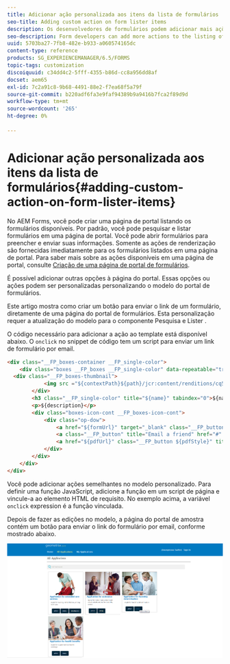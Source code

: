 ```yaml
---
title: Adicionar ação personalizada aos itens da lista de formulários
seo-title: Adding custom action on form lister items
description: Os desenvolvedores de formulários podem adicionar mais ações à listagem de formulários na página do portal de formulários. Por padrão, a listagem de formulários permite acessar o formulário, preenchê-lo e enviá-lo.
seo-description: Form developers can add more actions to the listing of forms on the forms portal page. By default, the form listing allows you to access the form, fill it, and submit it.
uuid: 5703ba27-7fb8-482e-b933-a060574165dc
content-type: reference
products: SG_EXPERIENCEMANAGER/6.5/FORMS
topic-tags: customization
discoiquuid: c34dd4c2-5fff-4355-b86d-cc8a956dd8af
docset: aem65
exl-id: 7c2a91c8-9b68-4491-88e2-f7ea68f5a79f
source-git-commit: b220adf6fa3e9faf94389b9a9416b7fca2f89d9d
workflow-type: tm+mt
source-wordcount: '265'
ht-degree: 0%

---
```


# Adicionar ação personalizada aos itens da lista de formulários{#adding-custom-action-on-form-lister-items}

No AEM Forms, você pode criar uma página de portal listando os formulários disponíveis. Por padrão, você pode pesquisar e listar formulários em uma página de portal. Você pode abrir formulários para preencher e enviar suas informações. Somente as ações de renderização são fornecidas imediatamente para os formulários listados em uma página de portal. Para saber mais sobre as ações disponíveis em uma página de portal, consulte [Criação de uma página de portal de formulários](../../forms/using/creating-form-portal-page.md).

É possível adicionar outras opções à página do portal. Essas opções ou ações podem ser personalizadas personalizando o modelo do portal de formulários.

Este artigo mostra como criar um botão para enviar o link de um formulário, diretamente de uma página do portal de formulários. Esta personalização requer a atualização do modelo para o componente Pesquisa e Lister .

O código necessário para adicionar a ação ao template está disponível abaixo. O `onclick` no snippet de código tem um script para enviar um link de formulário por email.

```html
<div class="__FP_boxes-container __FP_single-color">
    <div class="boxes __FP_boxes __FP_single-color" data-repeatable="true">
  <div class="__FP_boxes-thumbnail">
            <img src ="${contextPath}${path}/jcr:content/renditions/cq5dam.thumbnail.319.319.png">
        </div>
        <h3 class="__FP_single-color" title="${name}" tabindex="0">${name}</h3>
        <p>${description}</p>
        <div class="boxes-icon-cont __FP_boxes-icon-cont">
            <div class="op-dow">
                <a href="${formUrl}" target="_blank" class="__FP_button ${htmlStyle}" title="${config-htmlLinkText}">Apply</a>
                <a class="__FP_button" title="Email a friend" href="#" onclick="javascript:window.location=&apos;mailto:?subject=Interesting information&body=I thought you might find {name} form helpful :  &apos;+window.location.protocol+window.location.host+&apos;${formUrl}&apos; ;">Email</a>
                <a href="${pdfUrl}" class="__FP_button ${pdfStyle}" title="${config-pdfLinkText}">Download</a>
            </div>
        </div>
    </div>
</div>
```

Você pode adicionar ações semelhantes no modelo personalizado. Para definir uma função JavaScript, adicione a função em um script de página e vincule-a ao elemento HTML de requisito. No exemplo acima, a variável `onclick` expression é a função vinculada.

Depois de fazer as edições no modelo, a página do portal de amostra contém um botão para enviar o link do formulário por email, conforme mostrado abaixo.

![email](assets/email.png)
